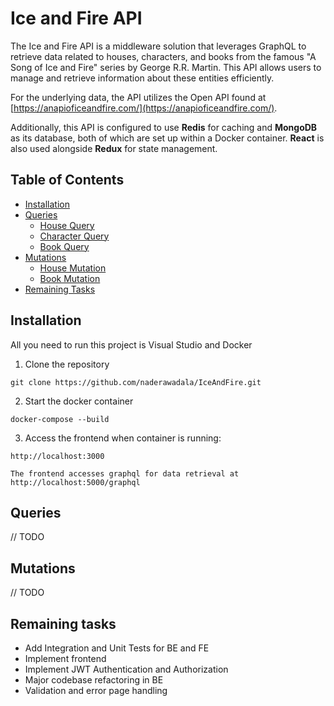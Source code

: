 # Ice and Fire API

The Ice and Fire API is a middleware solution that leverages GraphQL to retrieve data related to houses, characters, and books from the famous "A Song of Ice and Fire" series by George R.R. Martin. This API allows users to manage and retrieve information about these entities efficiently.

For the underlying data, the API utilizes the Open API found at [https://anapioficeandfire.com/](https://anapioficeandfire.com/).

Additionally, this API is configured to use **Redis** for caching and **MongoDB** as its database, both of which are set up within a Docker container. **React** is also used alongside **Redux** for state management.



## Table of Contents

- [Installation](#installation)
- [Queries](#queries)
  - [House Query](#house-query)
  - [Character Query](#character-query)
  - [Book Query](#book-query)
- [Mutations](#mutations)
  - [House Mutation](#house-mutation)
  - [Book Mutation](#book-mutation)
- [Remaining Tasks](#remaining-tasks)

## Installation

All you need to run this project is Visual Studio and Docker

1. Clone the repository

  ```
git clone https://github.com/naderawadala/IceAndFire.git
  ```

2. Start the docker container

```
docker-compose --build
```

3. Access the frontend when container is running:

```
http://localhost:3000

The frontend accesses graphql for data retrieval at http://localhost:5000/graphql

```

## Queries
// TODO
## Mutations
// TODO
## Remaining tasks

- Add Integration and Unit Tests for BE and FE
- Implement frontend
- Implement JWT Authentication and Authorization
- Major codebase refactoring in BE
- Validation and error page handling